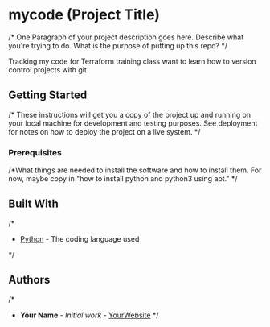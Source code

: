 # mycode (Project Title)
/* One Paragraph of your project description goes here. Describe what you're trying to do.
What is the purpose of putting up this repo?
*/

Tracking my code for Terraform training class
want to learn how to version control projects with git

## Getting Started

/* These instructions will get you a copy of the project up and running on your local machine
for development and testing purposes. See deployment for notes on how to deploy the project
on a live system.
*/

### Prerequisites

/*What things are needed to install the software and how to install them. For now, maybe copy in
"how to install python and python3 using apt."
*/

## Built With

/*
* [Python](https://www.python.org/) - The coding language used

*/
## Authors

/*
* **Your Name** - *Initial work* - [YourWebsite](https://example.com/)
*/
